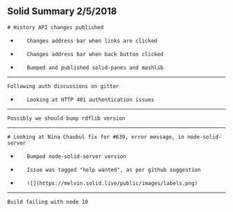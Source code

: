 Solid Summary 2/5/2018
---
    # History API changes published
-        Changes address bar when links are clicked
-        Changes address bar when back button clicked
-        Bumped and published solid-panes and mashlib
---
    Following auth discussions on gitter
-        Looking at HTTP 401 authentication issues
---
    Possibly we should bump rdflib version
---
    # Looking at Nina Chaubul fix for #639, error message, in node-solid-server
-        Bumped node-solid-server version
-        Issue was tagged "help wanted", as per github suggestion
-        ![](https://melvin.solid.live/public/images/labels.png)
---
    Build failing with node 10
